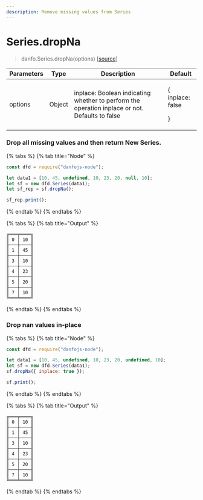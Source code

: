 ```yaml
---
description: Remove missing values from Series
---
```


# Series.dropNa

> danfo.Series.dropNa(options) \[[source](https://github.com/javascriptdata/danfojs/blob/master/src/danfojs-base/core/series.ts#L1586)]

| Parameters | Type   | Description                                                                                    | Default                            |
| ---------- | ------ | ---------------------------------------------------------------------------------------------- | ---------------------------------- |
| options    | Object | inplace: Boolean indicating whether to perform the operation inplace or not. Defaults to false | <p>{<br>inplace: false</p><p>}</p> |

### Drop all missing values and then return New Series.

{% tabs %}
{% tab title="Node" %}

```javascript
const dfd = require("danfojs-node");

let data1 = [10, 45, undefined, 10, 23, 20, null, 10];
let sf = new dfd.Series(data1);
let sf_rep = sf.dropNa();

sf_rep.print();
```

{% endtab %}
{% endtabs %}

{% tabs %}
{% tab title="Output" %}

```
╔═══╤════╗
║ 0 │ 10 ║
╟───┼────╢
║ 1 │ 45 ║
╟───┼────╢
║ 3 │ 10 ║
╟───┼────╢
║ 4 │ 23 ║
╟───┼────╢
║ 5 │ 20 ║
╟───┼────╢
║ 7 │ 10 ║
╚═══╧════╝
```

{% endtab %}
{% endtabs %}

### Drop nan values in-place

{% tabs %}
{% tab title="Node" %}

```javascript
const dfd = require("danfojs-node");

let data1 = [10, 45, undefined, 10, 23, 20, undefined, 10];
let sf = new dfd.Series(data1);
sf.dropNa({ inplace: true });

sf.print();
```

{% endtab %}
{% endtabs %}

{% tabs %}
{% tab title="Output" %}

```
╔═══╤════╗
║ 0 │ 10 ║
╟───┼────╢
║ 1 │ 45 ║
╟───┼────╢
║ 3 │ 10 ║
╟───┼────╢
║ 4 │ 23 ║
╟───┼────╢
║ 5 │ 20 ║
╟───┼────╢
║ 7 │ 10 ║
╚═══╧════╝
```

{% endtab %}
{% endtabs %}
